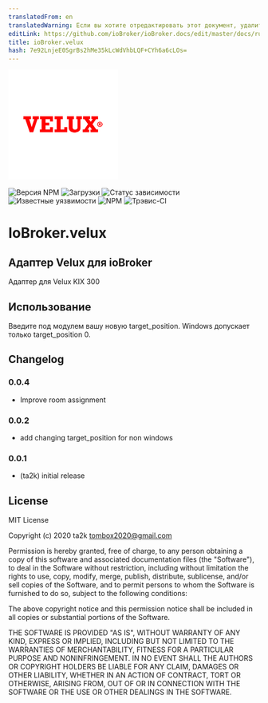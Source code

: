 ```yaml
---
translatedFrom: en
translatedWarning: Если вы хотите отредактировать этот документ, удалите поле «translationFrom», в противном случае этот документ будет снова автоматически переведен
editLink: https://github.com/ioBroker/ioBroker.docs/edit/master/docs/ru/adapterref/iobroker.velux/README.md
title: ioBroker.velux
hash: 7e92LnjeE0SgrBs2hMe35kLcWdVhbLQF+CYh6a6cLOs=
---
```

![логотип](../../../en/adapterref/iobroker.velux/admin/velux.png)

![Версия NPM](http://img.shields.io/npm/v/iobroker.velux.svg)
![Загрузки](https://img.shields.io/npm/dm/iobroker.velux.svg)
![Статус зависимости](https://img.shields.io/david/ta2k/iobroker.velux.svg)
![Известные уязвимости](https://snyk.io/test/github/ta2k/ioBroker.velux/badge.svg)
![NPM](https://nodei.co/npm/iobroker.velux.png?downloads=true)
![Трэвис-CI](http://img.shields.io/travis/ta2k/ioBroker.velux/master.svg)

# IoBroker.velux
## Адаптер Velux для ioBroker
Адаптер для Velux KIX 300

## Использование
Введите под модулем вашу новую target_position. Windows допускает только target_position 0.

## Changelog

### 0.0.4

* Improve room assignment
  
### 0.0.2

* add changing target_position for non windows  
  
### 0.0.1

* (ta2k) initial release

## License

MIT License

Copyright (c) 2020 ta2k <tombox2020@gmail.com>

Permission is hereby granted, free of charge, to any person obtaining a copy
of this software and associated documentation files (the "Software"), to deal
in the Software without restriction, including without limitation the rights
to use, copy, modify, merge, publish, distribute, sublicense, and/or sell
copies of the Software, and to permit persons to whom the Software is
furnished to do so, subject to the following conditions:

The above copyright notice and this permission notice shall be included in all
copies or substantial portions of the Software.

THE SOFTWARE IS PROVIDED "AS IS", WITHOUT WARRANTY OF ANY KIND, EXPRESS OR
IMPLIED, INCLUDING BUT NOT LIMITED TO THE WARRANTIES OF MERCHANTABILITY,
FITNESS FOR A PARTICULAR PURPOSE AND NONINFRINGEMENT. IN NO EVENT SHALL THE
AUTHORS OR COPYRIGHT HOLDERS BE LIABLE FOR ANY CLAIM, DAMAGES OR OTHER
LIABILITY, WHETHER IN AN ACTION OF CONTRACT, TORT OR OTHERWISE, ARISING FROM,
OUT OF OR IN CONNECTION WITH THE SOFTWARE OR THE USE OR OTHER DEALINGS IN THE
SOFTWARE.